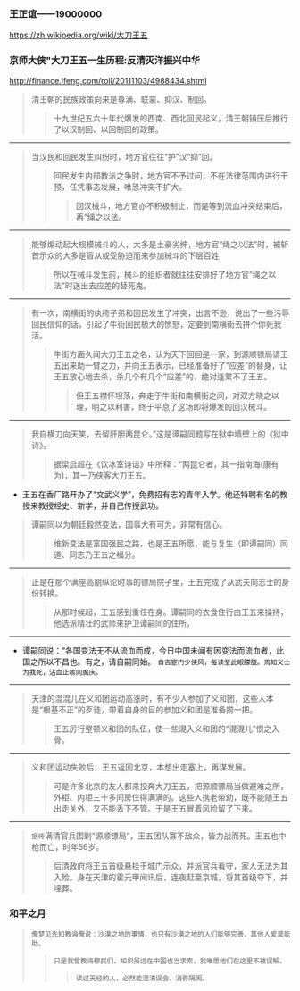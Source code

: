 ### 王正谊——19000000
https://zh.wikipedia.org/wiki/大刀王五

### 京师大侠"大刀王五一生历程:反清灭洋振兴中华
http://finance.ifeng.com/roll/20111103/4988434.shtml
>清王朝的民族政策向来是尊满、联蒙、抑汉、制回。
>>十九世纪五六十年代爆发的西南、西北回民起义，清王朝镇压后推行了以汉制回、以回制回的政策。
---
>当汉民和回民发生纠纷时，地方官往往“护”汉“抑”回。
>>回民发生内部教派之争时，地方官不予过问，不在法律范围内进行干预，任凭事态发展，唯恐冲突不扩大。
>>>回汉械斗，地方官亦不积极制止，而是等到流血冲突结束后，再“绳之以法。
---
>能够煽动起大规模械斗的人，大多是土豪劣绅，地方官“绳之以法”时，被斩首示众的大多是盲从或受胁迫而来参加械斗的下层百姓
>>所以在械斗发生前，械斗的组织者就往往安排好了地方官“绳之以法”时送出去应差的替死鬼。
---
>有一次，南横街的纨绔子弟和回民发生了冲突，出言不逊，说出了一些污辱回民信仰的话，引起了牛街回民极大的愤怒，定要到南横街去拼个你死我活。
>>牛街方面久闻大刀王五之名，认为天下回回是一家，到源顺镖局请王五出来助一臂之力，并向王五表示，已经准备好了“应差”的替身，让王五放心地去杀，杀几个有几个“应差”的，绝对连累不了王五。
>>>但王五襟怀坦荡，奔走于牛街和南横街之间，对双方晓之以理，明之以利害，终于平息了这场即将爆发的回汉械斗。
---
>我自横刀向天笑，去留肝胆两昆仑。”这是谭嗣同题写在狱中墙壁上的《狱中诗》。
>>据梁启超在《饮冰室诗话》中所释：“两昆仑者，其一指南海(康有为)，其一乃侠客大刀王五。
- 王五在香厂路开办了“文武义学”，免费招有志的青年入学。他还特聘有名的教授来教授经史、新学，并自己传授武功。
>谭嗣同以为朝廷毅然变法，国事大有可为，非常有信心。
>>维新变法是富国强民之路，也是王五所愿，能与复生（即谭嗣同）同道、同志乃王五之福分。
---
>正是在那个满座高朋纵论时事的镖局院子里，王五完成了从武夫向志士的身份转换。
>>从那时候起，王五感到重任在身。谭嗣同的衣食住行由王五来操持，他选派精壮的武师来护卫谭嗣同的住所。
---
- 谭嗣同说：“各国变法无不从流血而成，今日中国未闻有因变法而流血者，此国之所以不昌也。有之，请自嗣同始。
`自古宦门少侠风，每读至此眼朦胧。焉知义士为我死，沾血止咳同魔庆。`
---
>天津的混混儿在义和团运动高涨时，有不少人参加了义和团，这些人本是“根基不正”的歹徒，带着自身的目的参加义和团是准备捞一把。
>>王五厉行整顿义和团的队伍，使一些混入义和团的“混混儿”恨之入骨。
---
>义和团运动失败后，王五返回北京，本想出走塞上，再谋发展。
>>可是许多北京的友人都来投奔大刀王五，把源顺镖局当做避难之所，外柜、内柜三十多间房住得满满的。这些人携老带幼，既不能随王五出走关外，又不能丢下不管。于是王五冒着风险留了下来。
---
>`据传`满清官兵围剿“源顺镖局”，王五团队寡不敌众，皆力战而死。王五也中枪而亡，时年56岁。
>>后清政府将王五首级悬挂于城门示众，并派官兵看守，家人无法为其入殓。身在天津的霍元甲闻讯后，连夜赶至京城，将其首级夺下，并埋葬。

### 和平之月
>`俺梦见先知教诲俺说：沙漠之地的事情，也只有沙漠之地的人们能够完善，其他人爱莫能助。`
>>`只是我曾教诲穆民们，知识虽远在中国也当求索，我唯愿他们在这里不被误解。`
>>>`读过天经的人，必然能澄清误会，消弥隔阂。`